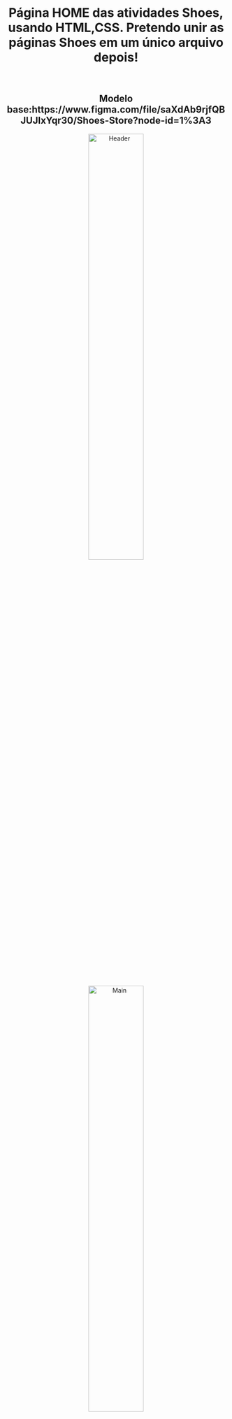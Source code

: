 <h1 align ="center">Página HOME das atividades Shoes, usando HTML,CSS. Pretendo unir as páginas Shoes em um único arquivo depois!</h1><br>

<h2 align=center>Modelo base:https://www.figma.com/file/saXdAb9rjfQBJUJIxYqr30/Shoes-Store?node-id=1%3A3</h2>

<div align="center">
<img width="50%" alt="Header" src="https://user-images.githubusercontent.com/95445253/163589415-f36e7195-2950-4944-983f-8e3cdb14da1f.png">

<img width="50%" alt="Main" src="https://user-images.githubusercontent.com/95445253/163589375-7cbdeb5d-5de2-415d-ac0a-36db2684b888.png">

<img width="50%" alt="Footer" src="https://user-images.githubusercontent.com/95445253/163589324-334d69f8-a38d-43cf-8b56-9c545685abb7.png">
</div>





